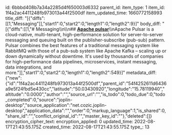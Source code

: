 id: 6bbbd408b7a34a2285d4f650003d6332
parent_id: 
item_type: 1
item_id: 1f4a2ac4411248fb973013a44f2500df
item_updated_time: 1660772158993
title_diff: "[{\"diffs\":[[1,\"Messaging\"]],\"start1\":0,\"start2\":0,\"length1\":0,\"length2\":9}]"
body_diff: "[{\"diffs\":[[1,\"# Messaging\\\n\\\n## [**Apache pulsar**](https://pulsar.apache.org/)\\\nApache Pulsar is a cloud-native, multi-tenant, high-performance solution for server-to-server messaging and queuing built on the publisher-subscribe (pub-sub) pattern. Pulsar combines the best features of a traditional messaging system like RabbitMQ with those of a pub-sub system like Apache Kafka – scaling up or down dynamically without downtime. It's used by thousands of companies for high-performance data pipelines, microservices, instant messaging, data integrations, and more.\"]],\"start1\":0,\"start2\":0,\"length1\":0,\"length2\":549}]"
metadata_diff: {"new":{"id":"1f4a2ac4411248fb973013a44f2500df","parent_id":"54f4252611d6436a9e5f24fbd5e430cc","latitude":"50.03430920","longitude":"15.78119940","altitude":"0.0000","author":"","source_url":"","is_todo":0,"todo_due":0,"todo_completed":0,"source":"joplin-desktop","source_application":"net.cozic.joplin-desktop","application_data":"","order":0,"markup_language":1,"is_shared":0,"share_id":"","conflict_original_id":"","master_key_id":""},"deleted":[]}
encryption_cipher_text: 
encryption_applied: 0
updated_time: 2022-08-17T21:43:55.175Z
created_time: 2022-08-17T21:43:55.175Z
type_: 13